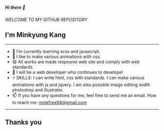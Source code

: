 ##### Hi there 👋
_WELCOME TO MY GITHUB REPOSITORY_
## I'm Minkyung Kang
***
- 🌱 I’m currently learning scss and javascript.
- 👯 I like to make various animations with css.
- 😄 All works are made resposive web site and comply with web standards.
- 💬 I will be a web developer who continues to develope!
- ⚡ SKILLS: I can write html, css with standards. I can make various animations with js and jquery. I am also possible image editing width photoshop and illustrator.
- 📫 If you have any questions for me, feel free to send me an email. How to reach me: minkfree94@gmail.com
***
## Thanks you
